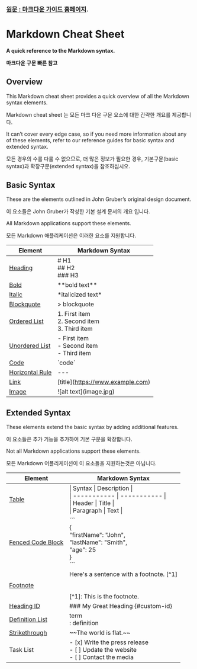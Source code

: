 ### [원문 : 마크다운 가이드 홈페이지](https://www.markdownguide.org/).

# Markdown Cheat Sheet
**A quick reference to the Markdown syntax.**

**마크다운 구문 빠른 참고**

## Overview
This Markdown cheat sheet provides a quick overview of all the Markdown syntax elements. 

Markdown cheat sheet 는 모든 마크 다운 구문 요소에 대한 간략한 개요를 제공합니다.

It can’t cover every edge case, so if you need more information about any of these elements, refer to our reference guides for basic syntax and extended syntax.

모든 경우의 수를 다룰 수 없으므로, 더 많은 정보가 필요한 경우, 기본구문(basic syntax)과 확장구문(extended syntax)을 참조하십시오.

## Basic Syntax
These are the elements outlined in John Gruber’s original design document.

이 요소들은 John Gruber가 작성한 기본 설계 문서의 개요 입니다. 

All Markdown applications support these elements.

모든 Markdown 애플리케이션은 이러한 요소를 지원합니다.

| Element	| Markdown Syntax | 
| ----------- | ----------- |
| [Heading](./BasicSyntax.md#headings) | # H1 <br>## H2<br>### H3 |
| [Bold](./BasicSyntax.md#bold) | \*\*bold text\*\* |
| [Italic](./BasicSyntax.md#italic) | \*italicized text\* |
| [Blockquote](./BasicSyntax.md#blockquotes) | > blockquote |
| [Ordered List](./BasicSyntax.md#ordered-lists) | 1. First item <br>2. Second item <br>3. Third item |
| [Unordered List](./BasicSyntax.md#ordered-lists) | - First item <br>- Second item <br>- Third item |
| [Code](./BasicSyntax.md#code) | \`code\` |
| [Horizontal Rule](./BasicSyntax.md#horizontal-rules) | --- |
| [Link](./BasicSyntax.md#links) | \[title]\(https://www.example.com) |
| [Image](./BasicSyntax.md#images-1) | \![alt text]\(image.jpg) |

## Extended Syntax
These elements extend the basic syntax by adding additional features.

이 요소들은 추가 기능을 추가하여 기본 구문을 확장합니다.

Not all Markdown applications support these elements.

모든 Markdown 어플리케이션이 이 요소들을 지원하는것은 아닙니다. 

| Element	| Markdown Syntax |
| ----------- | ----------- |
| [Table](./ExtendedSyntax.md#tables) | \| Syntax \| Description \|<br>\| ----------- \| ----------- \|<br>\| Header \| Title \|<br>\| Paragraph \| Text \| |
| [Fenced Code Block](./ExtendedSyntax.md#fenced-code-blocks) | \```<br>{<br>  "firstName": "John",<br>  "lastName": "Smith",<br>  "age": 25<br>}<br>\``` |
| [Footnote](./ExtendedSyntax.md#footnotes) | Here's a sentence with a footnote. [^1]<br><br><br>[^1]: This is the footnote. |
| [Heading ID](./ExtendedSyntax.md#heading-ids) | ### My Great Heading \{#custom-id} |
| [Definition List](./ExtendedSyntax.md#definition-lists) | term <br>: definition |
| [Strikethrough](./ExtendedSyntax.md#strikethrough) | \~~The world is flat.~~ |
| Task List | - [x] Write the press release <br>- [ ] Update the website <br>- [ ] Contact the media |

